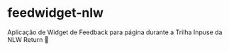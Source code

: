 # feedwidget-nlw
Aplicação de Widget de Feedback para página durante a Trilha Inpuse da NLW Return :rocket:
